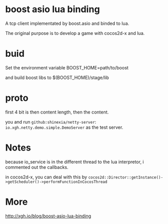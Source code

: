 # boost asio lua binding

A tcp client implementated by boost.asio and binded to lua.

The original purpose is to develop a game with cocos2d-x and lua.


# buid

Set the environment variable BOOST\_HOME=path/to/boost

and build boost libs to $(BOOST\_HOME)/stage/lib

# proto
first 4 bit is then content length, then the content.

you and run `github:shinexia/netty-server`: `io.xgh.netty.demo.simple.DemoServer` as the test server.

# Notes

because io\_service is in the different thread to the lua interpretor, i commented out the callbacks.

in cocos2d-x, you can deal with this by `cocos2d::Director::getInstance()->getScheduler()->performFunctionInCocosThread`

# More

<http://xgh.io/blog/boost-asio-lua-binding>
